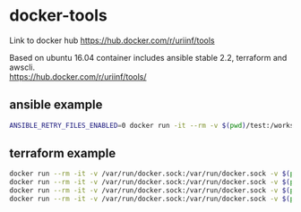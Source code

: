 docker-tools
===============
Link to docker hub https://hub.docker.com/r/uriinf/tools

Based on ubuntu 16.04 container includes ansible stable 2.2, terraform and awscli.  
https://hub.docker.com/r/uriinf/tools/

## ansible example
```bash
ANSIBLE_RETRY_FILES_ENABLED=0 docker run -it --rm -v $(pwd)/test:/workspace -w /workspace uriinf/tools ansible-playbook -i ./hosts play.yml
 ```
 ## terraform example
 ```bash
docker run --rm -it -v /var/run/docker.sock:/var/run/docker.sock -v $(pwd)/test:/workspace -w /workspace uriinf/tools terraform init
docker run --rm -it -v /var/run/docker.sock:/var/run/docker.sock -v $(pwd)/test:/workspace -w /workspace uriinf/tools terraform apply -auto-approve
docker run --rm -it -v /var/run/docker.sock:/var/run/docker.sock -v $(pwd)/test:/workspace -w /workspace uriinf/tools terraform destroy -auto-approve
docker run --rm -it -v /var/run/docker.sock:/var/run/docker.sock -v $(pwd)/test:/workspace -w /workspace uriinf/tools rm -rf rm -rf .terraform *.tfstate*
```
